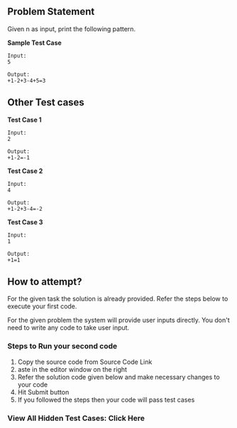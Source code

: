## Problem Statement
Given n as input, print the following pattern.

**Sample Test Case**
```
Input:
5

Output:
+1-2+3-4+5=3
```
## Other Test cases

**Test Case 1**
```
Input:
2

Output:
+1-2=-1
```
**Test Case 2**
```
Input:
4

Output:
+1-2+3-4=-2
```
**Test Case 3**
```
Input:
1

Output:
+1=1
```
## How to attempt?
For the given task the solution is already provided. Refer the steps below to execute your first code.

For the given problem the system will provide user inputs directly. You don't need to write any code to take user input.

### Steps to Run your second code
1. Copy the source code from Source Code Link
2. aste in the editor window on the right
3. Refer the solution code given below and make necessary changes to your code
4. Hit Submit button
5. If you followed the steps then your code will pass test cases

### View All Hidden Test Cases: Click Here

